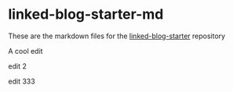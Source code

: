 # linked-blog-starter-md
These are the markdown files for the [linked-blog-starter](https://github.com/matthewwong525/linked-blog-starter) repository

A cool edit


edit 2

edit 333


